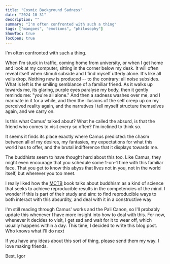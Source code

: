 ```yaml
---
title: "Cosmic Background Sadness"
date: "2024-10-31"
description: ""
summary: "I'm often confronted with such a thing"
tags: ["mangoes", "emotions", "philosophy"]
ShowToc: true
TocOpen: true
---
```


I'm often confronted with such a thing.

When I'm stuck in traffic, coming home from university, or when I get home and look at my computer, sitting in the corner below my desk. It will often reveal itself when stimuli subside and I find myself utterly alone. It's like all veils drop. Nothing new is produced -- to the contrary: all noise subsides. What is left is the smiling semblance of a familiar friend. As it walks up towards me, its glaring, purple eyes paralyse my body, then it gently reminds me: "you're all alone." And then a sadness washes over me, and I marinate in it for a while, and then the illusions of the self creep up on my perceived reality again, and the narratives I tell myself structure themselves again, and we carry on.

Is this what Camus' talked about? What he called the absurd, is that the friend who comes to visit every so often? I'm inclined to think so.

It seems it finds its place exactly where Camus predicted: the chasm between all of my desires, my fantasies, my expectations for what this world has to offer, and the brutal indifference that it displays towards me.

The buddhists seem to have thought hard about this too. Like Camus, they might even encourage that you schedule some 1-on-1 time with this familiar face. That you get to know this abyss that lives not in you, not in the world itself, but wherever you too meet. 

I really liked how the [MCTB](https://www.mctb.org/mctb2/) book talks about buddhism as a kind of science that seeks to achieve reproducible results in the competencies of the mind. I wonder if this is part of their study and aim: to find reproducible ways to both interact with this absurdity, and deal with it in a constructive way

I'm still reading through Camus' works and the Pali Canon, so I'll probably update this whenever I have more insight into how to deal with this. For now, whenever it decides to visit, I get sad and wait for it to wear off, which usually happens within a day. This time, I decided to write this blog post. Who knows what I'll do next

If you have any ideas about this sort of thing, please send them my way. I love making friends.

Best,
Igor
